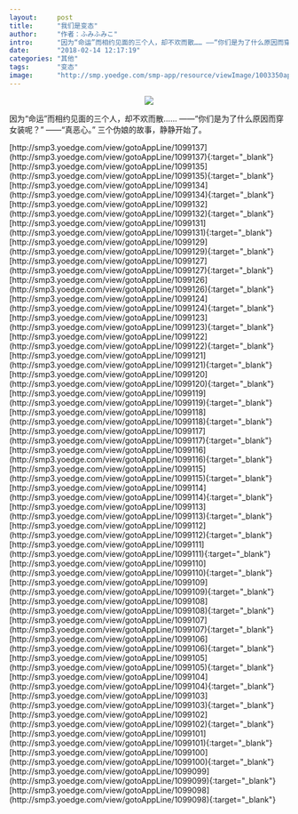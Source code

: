 ```yaml
---
layout:     post
title:      "我们是变态"
author:     "作者：ふみふみこ"
intro:      "因为“命运”而相约见面的三个人，却不欢而散…… ——“你们是为了什么原因而穿女装呢？” ——“真恶心。” 三个伪娘的故事，静静开始了。"
date:       "2018-02-14 12:17:19"
categories: "其他"
tags:       "变态"
image:      "http://smp.yoedge.com/smp-app/resource/viewImage/1003350appline.png"
---
```

<div style="text-align: center">
<p><img src="http://smp.yoedge.com/smp-app/resource/viewImage/1003350appline.png"/></p>
</div>
<p class="post-meta">
<span>因为“命运”而相约见面的三个人，却不欢而散…… ——“你们是为了什么原因而穿女装呢？” ——“真恶心。” 三个伪娘的故事，静静开始了。</span>
</p>
[http://smp3.yoedge.com/view/gotoAppLine/1099137](http://smp3.yoedge.com/view/gotoAppLine/1099137){:target="_blank"}
[http://smp3.yoedge.com/view/gotoAppLine/1099135](http://smp3.yoedge.com/view/gotoAppLine/1099135){:target="_blank"}
[http://smp3.yoedge.com/view/gotoAppLine/1099134](http://smp3.yoedge.com/view/gotoAppLine/1099134){:target="_blank"}
[http://smp3.yoedge.com/view/gotoAppLine/1099132](http://smp3.yoedge.com/view/gotoAppLine/1099132){:target="_blank"}
[http://smp3.yoedge.com/view/gotoAppLine/1099131](http://smp3.yoedge.com/view/gotoAppLine/1099131){:target="_blank"}
[http://smp3.yoedge.com/view/gotoAppLine/1099129](http://smp3.yoedge.com/view/gotoAppLine/1099129){:target="_blank"}
[http://smp3.yoedge.com/view/gotoAppLine/1099127](http://smp3.yoedge.com/view/gotoAppLine/1099127){:target="_blank"}
[http://smp3.yoedge.com/view/gotoAppLine/1099126](http://smp3.yoedge.com/view/gotoAppLine/1099126){:target="_blank"}
[http://smp3.yoedge.com/view/gotoAppLine/1099124](http://smp3.yoedge.com/view/gotoAppLine/1099124){:target="_blank"}
[http://smp3.yoedge.com/view/gotoAppLine/1099123](http://smp3.yoedge.com/view/gotoAppLine/1099123){:target="_blank"}
[http://smp3.yoedge.com/view/gotoAppLine/1099122](http://smp3.yoedge.com/view/gotoAppLine/1099122){:target="_blank"}
[http://smp3.yoedge.com/view/gotoAppLine/1099121](http://smp3.yoedge.com/view/gotoAppLine/1099121){:target="_blank"}
[http://smp3.yoedge.com/view/gotoAppLine/1099120](http://smp3.yoedge.com/view/gotoAppLine/1099120){:target="_blank"}
[http://smp3.yoedge.com/view/gotoAppLine/1099119](http://smp3.yoedge.com/view/gotoAppLine/1099119){:target="_blank"}
[http://smp3.yoedge.com/view/gotoAppLine/1099118](http://smp3.yoedge.com/view/gotoAppLine/1099118){:target="_blank"}
[http://smp3.yoedge.com/view/gotoAppLine/1099117](http://smp3.yoedge.com/view/gotoAppLine/1099117){:target="_blank"}
[http://smp3.yoedge.com/view/gotoAppLine/1099116](http://smp3.yoedge.com/view/gotoAppLine/1099116){:target="_blank"}
[http://smp3.yoedge.com/view/gotoAppLine/1099115](http://smp3.yoedge.com/view/gotoAppLine/1099115){:target="_blank"}
[http://smp3.yoedge.com/view/gotoAppLine/1099114](http://smp3.yoedge.com/view/gotoAppLine/1099114){:target="_blank"}
[http://smp3.yoedge.com/view/gotoAppLine/1099113](http://smp3.yoedge.com/view/gotoAppLine/1099113){:target="_blank"}
[http://smp3.yoedge.com/view/gotoAppLine/1099112](http://smp3.yoedge.com/view/gotoAppLine/1099112){:target="_blank"}
[http://smp3.yoedge.com/view/gotoAppLine/1099111](http://smp3.yoedge.com/view/gotoAppLine/1099111){:target="_blank"}
[http://smp3.yoedge.com/view/gotoAppLine/1099110](http://smp3.yoedge.com/view/gotoAppLine/1099110){:target="_blank"}
[http://smp3.yoedge.com/view/gotoAppLine/1099109](http://smp3.yoedge.com/view/gotoAppLine/1099109){:target="_blank"}
[http://smp3.yoedge.com/view/gotoAppLine/1099108](http://smp3.yoedge.com/view/gotoAppLine/1099108){:target="_blank"}
[http://smp3.yoedge.com/view/gotoAppLine/1099107](http://smp3.yoedge.com/view/gotoAppLine/1099107){:target="_blank"}
[http://smp3.yoedge.com/view/gotoAppLine/1099106](http://smp3.yoedge.com/view/gotoAppLine/1099106){:target="_blank"}
[http://smp3.yoedge.com/view/gotoAppLine/1099105](http://smp3.yoedge.com/view/gotoAppLine/1099105){:target="_blank"}
[http://smp3.yoedge.com/view/gotoAppLine/1099104](http://smp3.yoedge.com/view/gotoAppLine/1099104){:target="_blank"}
[http://smp3.yoedge.com/view/gotoAppLine/1099103](http://smp3.yoedge.com/view/gotoAppLine/1099103){:target="_blank"}
[http://smp3.yoedge.com/view/gotoAppLine/1099102](http://smp3.yoedge.com/view/gotoAppLine/1099102){:target="_blank"}
[http://smp3.yoedge.com/view/gotoAppLine/1099101](http://smp3.yoedge.com/view/gotoAppLine/1099101){:target="_blank"}
[http://smp3.yoedge.com/view/gotoAppLine/1099100](http://smp3.yoedge.com/view/gotoAppLine/1099100){:target="_blank"}
[http://smp3.yoedge.com/view/gotoAppLine/1099099](http://smp3.yoedge.com/view/gotoAppLine/1099099){:target="_blank"}
[http://smp3.yoedge.com/view/gotoAppLine/1099098](http://smp3.yoedge.com/view/gotoAppLine/1099098){:target="_blank"}


